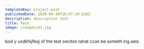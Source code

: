 ```yaml
---
templateKey: project-post
publishedDate: 2020-04-30T16:07:20.636Z
description: description test
title: Test
image: /images/a1.jpg
---
```

bod y usdkfsjfkoj of the test seciton tahat ccan be someth ing aels